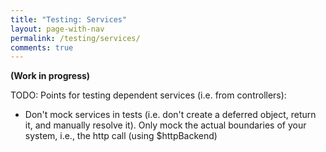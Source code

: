 ```yaml
---
title: "Testing: Services"
layout: page-with-nav
permalink: /testing/services/
comments: true
---
```


<b>(Work in progress)</b><br>

TODO: Points for testing dependent services (i.e. from controllers):

- Don't mock services in tests (i.e. don't create a deferred object, return it, 
  and manually resolve it). Only mock the actual boundaries of your system, i.e.,
  the http call (using $httpBackend)